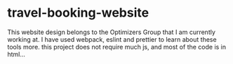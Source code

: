 # travel-booking-website

This website design belongs to the Optimizers Group that I am currently working at.
I have used webpack, eslint and prettier to learn about these tools more.
this project does not require much js, and most of the code is in html...
